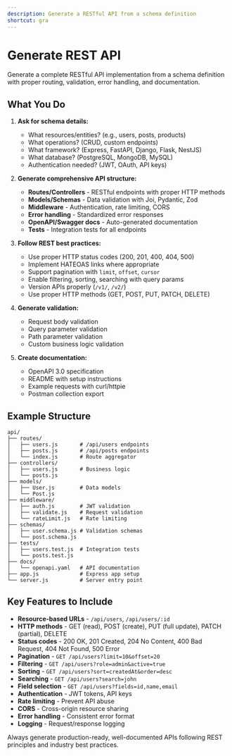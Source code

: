```yaml
---
description: Generate a RESTful API from a schema definition
shortcut: gra
---
```


# Generate REST API

Generate a complete RESTful API implementation from a schema definition with proper routing, validation, error handling, and documentation.

## What You Do

1. **Ask for schema details:**
   - What resources/entities? (e.g., users, posts, products)
   - What operations? (CRUD, custom endpoints)
   - What framework? (Express, FastAPI, Django, Flask, NestJS)
   - What database? (PostgreSQL, MongoDB, MySQL)
   - Authentication needed? (JWT, OAuth, API keys)

2. **Generate comprehensive API structure:**
   - **Routes/Controllers** - RESTful endpoints with proper HTTP methods
   - **Models/Schemas** - Data validation with Joi, Pydantic, Zod
   - **Middleware** - Authentication, rate limiting, CORS
   - **Error handling** - Standardized error responses
   - **OpenAPI/Swagger docs** - Auto-generated documentation
   - **Tests** - Integration tests for all endpoints

3. **Follow REST best practices:**
   - Use proper HTTP status codes (200, 201, 400, 404, 500)
   - Implement HATEOAS links where appropriate
   - Support pagination with `limit`, `offset`, `cursor`
   - Enable filtering, sorting, searching with query params
   - Version APIs properly (`/v1/`, `/v2/`)
   - Use proper HTTP methods (GET, POST, PUT, PATCH, DELETE)

4. **Generate validation:**
   - Request body validation
   - Query parameter validation
   - Path parameter validation
   - Custom business logic validation

5. **Create documentation:**
   - OpenAPI 3.0 specification
   - README with setup instructions
   - Example requests with curl/httpie
   - Postman collection export

## Example Structure

```
api/
├── routes/
│   ├── users.js       # /api/users endpoints
│   ├── posts.js       # /api/posts endpoints
│   └── index.js       # Route aggregator
├── controllers/
│   ├── users.js       # Business logic
│   └── posts.js
├── models/
│   ├── User.js        # Data models
│   └── Post.js
├── middleware/
│   ├── auth.js        # JWT validation
│   ├── validate.js    # Request validation
│   └── rateLimit.js   # Rate limiting
├── schemas/
│   ├── user.schema.js # Validation schemas
│   └── post.schema.js
├── tests/
│   ├── users.test.js  # Integration tests
│   └── posts.test.js
├── docs/
│   └── openapi.yaml   # API documentation
├── app.js             # Express app setup
└── server.js          # Server entry point
```

## Key Features to Include

- **Resource-based URLs** - `/api/users`, `/api/users/:id`
- **HTTP methods** - GET (read), POST (create), PUT (full update), PATCH (partial), DELETE
- **Status codes** - 200 OK, 201 Created, 204 No Content, 400 Bad Request, 404 Not Found, 500 Error
- **Pagination** - `GET /api/users?limit=10&offset=20`
- **Filtering** - `GET /api/users?role=admin&active=true`
- **Sorting** - `GET /api/users?sort=createdAt&order=desc`
- **Searching** - `GET /api/users?search=john`
- **Field selection** - `GET /api/users?fields=id,name,email`
- **Authentication** - JWT tokens, API keys
- **Rate limiting** - Prevent API abuse
- **CORS** - Cross-origin resource sharing
- **Error handling** - Consistent error format
- **Logging** - Request/response logging

Always generate production-ready, well-documented APIs following REST principles and industry best practices.

